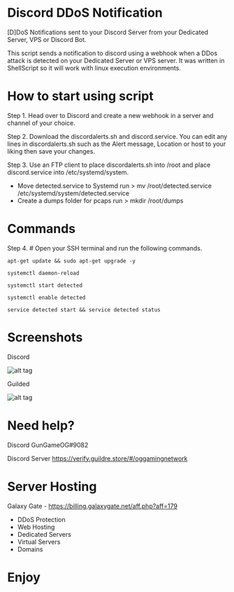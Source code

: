 # Discord DDoS Notification

[D]DoS Notifications sent to your Discord Server from your Dedicated Server, VPS or Discord Bot.

This script sends a notification to discord using a webhook when a DDos attack is detected on your Dedicated Server or VPS server. It was written in ShellScript so it will work with linux execution environments.

# How to start using script

Step 1. Head over to Discord and create a new webhook in a server and channel of your choice.

Step 2. Download the discordalerts.sh and discord.service. You can edit any lines in discordalerts.sh such as the Alert message, Location or host to your liking then save your changes.

Step 3. Use an FTP client to place discordalerts.sh into /root and place discord.service into /etc/systemd/system.

- Move detected.service to Systemd run > mv /root/detected.service /etc/systemd/system/detected.service
- Create a dumps folder for pcaps run > mkdir /root/dumps

# Commands

Step 4. # Open your SSH terminal and run the following commands. 

    apt-get update && sudo apt-get upgrade -y

    systemctl daemon-reload
  
    systemctl start detected
 
    systemctl enable detected

    service detected start && service detected status
  
  
# Screenshots

Discord

![alt tag](https://github.com/GunGameOG/Discord-VPN-DDoS-Attack-Alerts/blob/master/AlertPrevDiscord.PNG "Discord")

Guilded

![alt tag](https://github.com/GunGameOG/Discord-VPN-DDoS-Attack-Alerts/blob/master/AlertPrevGuilded.PNG "Guilded")

# Need help?

Discord GunGameOG#9082

Discord Server https://verify.guildre.store/#/oggamingnetwork

# Server Hosting

Galaxy Gate - https://billing.galaxygate.net/aff.php?aff=179

- DDoS Protection
- Web Hosting
- Dedicated Servers
- Virtual Servers
- Domains

# Enjoy 
